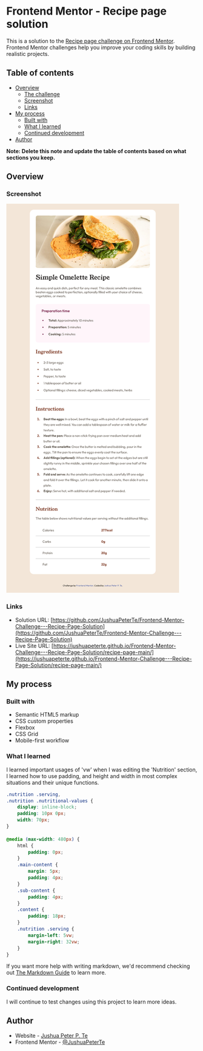 # Frontend Mentor - Recipe page solution

This is a solution to the [Recipe page challenge on Frontend Mentor](https://www.frontendmentor.io/challenges/recipe-page-KiTsR8QQKm). Frontend Mentor challenges help you improve your coding skills by building realistic projects. 

## Table of contents

- [Overview](#overview)
  - [The challenge](#the-challenge)
  - [Screenshot](#screenshot)
  - [Links](#links)
- [My process](#my-process)
  - [Built with](#built-with)
  - [What I learned](#what-i-learned)
  - [Continued development](#continued-development)
- [Author](#author)

**Note: Delete this note and update the table of contents based on what sections you keep.**

## Overview

### Screenshot

![](image.png)

### Links

- Solution URL: [https://github.com/JushuaPeterTe/Frontend-Mentor-Challenge---Recipe-Page-Solution](https://github.com/JushuaPeterTe/Frontend-Mentor-Challenge---Recipe-Page-Solution)
- Live Site URL: [https://jushuapeterte.github.io/Frontend-Mentor-Challenge---Recipe-Page-Solution/recipe-page-main/](https://jushuapeterte.github.io/Frontend-Mentor-Challenge---Recipe-Page-Solution/recipe-page-main/)

## My process

### Built with

- Semantic HTML5 markup
- CSS custom properties
- Flexbox
- CSS Grid
- Mobile-first workflow

### What I learned

I learned important usages of 'vw' when I was editing the 'Nutrition' section, I learned how to use padding, and height and width in most complex situations and their unique functions.

```css
.nutrition .serving,
.nutrition .nutritional-values {
    display: inline-block;
    padding: 10px 0px;
    width: 70px;
}

@media (max-width: 480px) {
    html {
        padding: 0px;
    }
    .main-content {
        margin: 5px;
        padding: 4px;
    }
    .sub-content {
        padding: 4px;
    }
    .content {
        padding: 18px;
    }
    .nutrition .serving {
        margin-left: 5vw;
        margin-right: 32vw;
    }
}
```


If you want more help with writing markdown, we'd recommend checking out [The Markdown Guide](https://www.markdownguide.org/) to learn more.

### Continued development

I will continue to test changes using this project to learn more ideas.

## Author

- Website - [Jushua Peter P. Te](https://github.com/JushuaPeterTe)
- Frontend Mentor - [@JushuaPeterTe](https://www.frontendmentor.io/profile/JushuaPeterTe)
